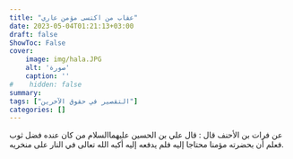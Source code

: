 ```yaml
---
title: "عقاب من اكتسى مؤمن عاري"
date: 2023-05-04T01:21:13+03:00
draft: false
ShowToc: False
cover:
    image: img/hala.JPG
    alt: 'صورة'
    caption: ''
#    hidden: false
summary: 
tags: ["التقصير في حقوق الآخرين"]
categories: []
---
```

عن فرات بن الأحنف قال : قال علي بن الحسين عليهما‌السلام
من كان عنده فضل ثوب فعلم أن بحضرته مؤمنا محتاجا إليه فلم يدفعه
إليه أكبه الله تعالى في النار على منخريه.

